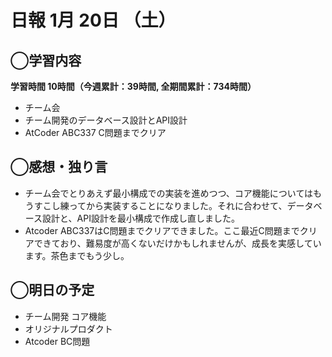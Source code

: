 # 日報  1月 20日 （土）

## ◯学習内容

**学習時間  10時間（今週累計：39時間, 全期間累計：734時間）**

- チーム会
- チーム開発のデータベース設計とAPI設計
- AtCoder ABC337 C問題までクリア

## ◯感想・独り言

- チーム会でとりあえず最小構成での実装を進めつつ、コア機能についてはもうすこし練ってから実装することになりました。それに合わせて、データベース設計と、API設計を最小構成で作成し直しました。
- Atcoder ABC337はC問題までクリアできました。ここ最近C問題までクリアできており、難易度が高くないだけかもしれませんが、成長を実感しています。茶色までもう少し。

## ◯明日の予定

- チーム開発 コア機能
- オリジナルプロダクト
- Atcoder BC問題
